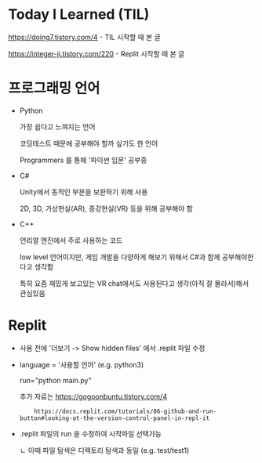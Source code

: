 # Today I Learned (TIL)
https://doing7.tistory.com/4 - TIL 시작할 때 본 글

https://integer-ji.tistory.com/220 - Replit 시작할 때 본 글

# 프로그래밍 언어
* Python

   가장 쉽다고 느껴지는 언어
   
   코딩테스트 때문에 공부해야 할까 싶기도 한 언어

   Programmers 를 통해 '파이썬 입문' 공부중
   
* C#

   Unity에서 동적인 부분을 보완하기 위해 사용
   
   2D, 3D, 가상현실(AR), 증강현실(VR) 등을 위해 공부해야 함

* C++

  언리얼 엔진에서 주로 사용하는 코드

  low level 언어이지만, 게임 개발을 다양하게 해보기 위해서 C#과 함께 공부해야한다고 생각함

  특히 요즘 재밌게 보고있는 VR chat에서도 사용된다고 생각(아직 잘 몰라서)해서 관심있음

# Replit
   * 사용 전에 '더보기 -> Show hidden files' 에서 .replit 파일 수정
   * language = '사용할 언어' (e.g. python3)
   
     run="python main.py"

     추가 자료는   https://gogoonbuntu.tistory.com/4
   
             https://docs.replit.com/tutorials/06-github-and-run-button#looking-at-the-version-control-panel-in-repl-it

* .replit 파일의 run 을 수정하여 시작파일 선택가능

    ㄴ 이때 파일 탐색은 디렉토리 탐색과 동일 (e.g. test/test1)